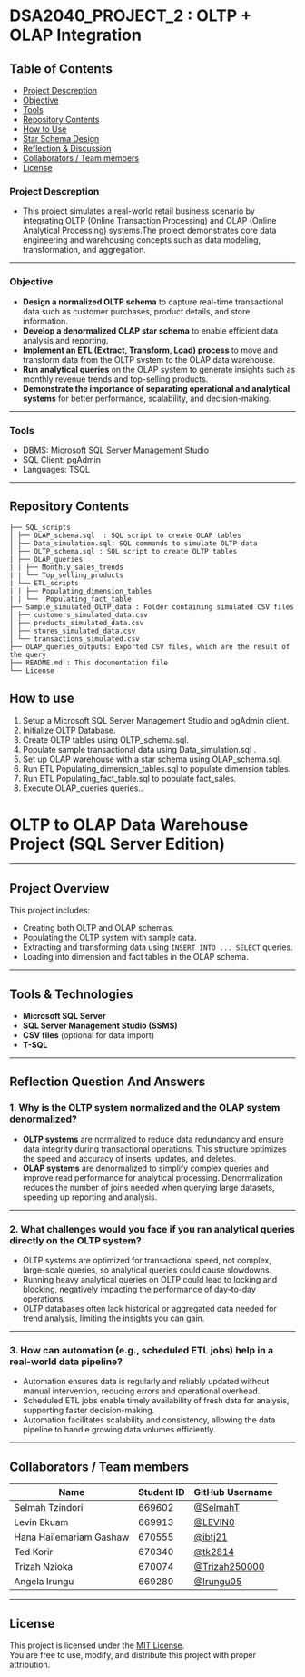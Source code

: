 # DSA2040_PROJECT_2 : OLTP + OLAP Integration
## Table of Contents
- [Project Descreption](#project-descreption)  
- [Objective](#objective)  
- [Tools](#tools)  
- [Repository Contents](#repository-contents)
- [How to Use](#how-to-use)
- [Star Schema Design](#Star-Schema-Design)
- [Reflection & Discussion](#reflection--discussion)  
- [Collaborators / Team members](#collaborators--team-members)  
- [License](#license)

### Project Descreption
- This project simulates a real-world retail business scenario by integrating OLTP (Online Transaction Processing) and OLAP (Online Analytical Processing) systems.The project demonstrates core data engineering and warehousing concepts such as data modeling, transformation, and aggregation.

---

### Objective
- **Design a normalized OLTP schema** to capture real-time transactional data such as customer purchases, product details, and store information.
- **Develop a denormalized OLAP star schema** to enable efficient data analysis and reporting.
- **Implement an ETL (Extract, Transform, Load) process** to move and transform data from the OLTP system to the OLAP data warehouse.
- **Run analytical queries** on the OLAP system to generate insights such as monthly revenue trends and top-selling products.
- **Demonstrate the importance of separating operational and analytical systems** for better performance, scalability, and decision-making.

---

### Tools
- DBMS: Microsoft SQL Server Management Studio  
- SQL Client: pgAdmin  
- Languages: TSQL  

---

## Repository Contents
```
├── SQL_scripts
│ ├── OLAP_schema.sql  : SQL script to create OLAP tables
│ ├── Data_simulation.sql: SQL commands to simulate OLTP data
│ ├── OLTP_schema.sql : SQL script to create OLTP tables
| ├── OLAP_queries
| | ├── Monthly_sales_trends
| | └── Top_selling_products
| └── ETL_scripts
| | ├── Populating_dimension_tables
| | └──  Populating_fact_table
├── Sample_simulated_OLTP_data : Folder containing simulated CSV files
│ ├── customers_simulated_data.csv
│ ├── products_simulated_data.csv
│ ├── stores_simulated_data.csv
│ └── transactions_simulated.csv
├── OLAP_queries_outputs: Exported CSV files, which are the result of the query
├── README.md : This documentation file
└── License
``` 


## How to use  
1. Setup a Microsoft SQL Server Management Studio and pgAdmin client. 
1. Initialize OLTP Database.
2. Create OLTP tables using OLTP_schema.sql.
3. Populate sample transactional data using Data_simulation.sql .
4. Set up OLAP warehouse with a star schema using OLAP_schema.sql.
5. Run ETL Populating_dimension_tables.sql to populate dimension tables.
4. Run ETL Populating_fact_table.sql to populate fact_sales.
5. Execute OLAP_queries queries..

















# OLTP to OLAP Data Warehouse Project (SQL Server Edition)


---

## Project Overview

This project includes:
- Creating both OLTP and OLAP schemas.
- Populating the OLTP system with sample data.
- Extracting and transforming data using `INSERT INTO ... SELECT` queries.
- Loading into dimension and fact tables in the OLAP schema.

---

## Tools & Technologies

- **Microsoft SQL Server**
- **SQL Server Management Studio (SSMS)**
- **CSV files** (optional for data import)
- **T-SQL**

---

##  Reflection Question And Answers

### 1. Why is the OLTP system normalized and the OLAP system denormalized?

- **OLTP systems** are normalized to reduce data redundancy and ensure data integrity during transactional operations. This structure optimizes the speed and accuracy of inserts, updates, and deletes.
- **OLAP systems** are denormalized to simplify complex queries and improve read performance for analytical processing. Denormalization reduces the number of joins needed when querying large datasets, speeding up reporting and analysis.

---

### 2.  What challenges would you face if you ran analytical queries directly on the OLTP system?

- OLTP systems are optimized for transactional speed, not complex, large-scale queries, so analytical queries could cause slowdowns.
- Running heavy analytical queries on OLTP could lead to locking and blocking, negatively impacting the performance of day-to-day operations.
- OLTP databases often lack historical or aggregated data needed for trend analysis, limiting the insights you can gain.

---

### 3. How can automation (e.g., scheduled ETL jobs) help in a real-world data pipeline?

- Automation ensures data is regularly and reliably updated without manual intervention, reducing errors and operational overhead.
- Scheduled ETL jobs enable timely availability of fresh data for analysis, supporting faster decision-making.
- Automation facilitates scalability and consistency, allowing the data pipeline to handle growing data volumes efficiently.

---

## Collaborators / Team members
| Name                        | Student ID | GitHub Username                                 |
|-----------------------------|------------|--------------------------------------------------|
| Selmah Tzindori             | 669602     | [@SelmahT](https://github.com/SelmahT)           |
| Levin Ekuam              | 669913     | [@LEVIN0](https://github.com/LEVIN0)             |
| Hana Hailemariam Gashaw    | 670555     | [@ibtj21](https://github.com/ibtj21)             |
| Ted Korir                  | 670340     | [@tk2814](https://github.com/tk2814)             |
| Trizah Nzioka            | 670074    | [@Trizah250000](https://github.com/Trizah250000) |
| Angela Irungu              | 669289     | [@Irungu05](https://github.com/Irungu05)         |

---

## License
This project is licensed under the [MIT License](LICENSE).  
You are free to use, modify, and distribute this project with proper attribution.
